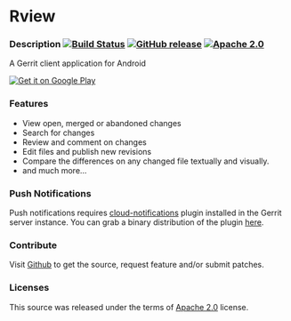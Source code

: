 Rview
=====

### Description [![Build Status](https://github.com/jruesga/rview/workflows/Android%20CI%20Workflow/badge.svg)](https://github.com/jruesga/rview/actions) [![GitHub release](https://img.shields.io/github/release/jruesga/rview.svg)](https://github.com/jruesga/rview/releases/latest) [![Apache 2.0](https://img.shields.io/github/license/jruesga/rview.svg)](http://www.apache.org/licenses/LICENSE-2.0)

A Gerrit client application  for Android

[![Get it on Google Play](https://play.google.com/intl/en_us/badges/images/generic/en_badge_web_generic.png)](https://play.google.com/store/apps/details?id=com.ruesga.rview "Get it on Google Play")


### Features

* View open, merged or abandoned changes
* Search for changes
* Review and comment on changes
* Edit files and publish new revisions
* Compare the differences on any changed file textually and visually.
* and much more...


### Push Notifications

Push notifications requires [cloud-notifications](https://gerrit.googlesource.com/plugins/cloud-notifications) plugin installed in the Gerrit server instance. You can grab a binary distribution of the plugin [here](https://gerrit-ci.gerritforge.com/job/plugin-cloud-notifications-master/lastStableBuild/).


### Contribute

Visit [Github](https://github.com/jruesga/rview) to get the source, request feature and/or submit patches.


### Licenses

This source was released under the terms of [Apache 2.0](http://www.apache.org/licenses/LICENSE-2.0.html) license.

